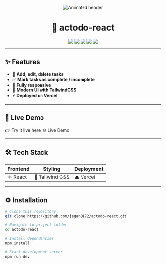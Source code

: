 <!-- Animated Header -->
<p align="center">
  <img src="https://readme-typing-svg.herokuapp.com?font=Fira+Code&weight=700&size=26&pause=1000&color=00C4FF&center=true&vCenter=true&width=600&lines=✅+A+Beautiful+React+ToDo+App;⚡+Built+with+TailwindCSS+%26+React;🚀+Fast+%2C+Clean+%2C+Responsive" alt="Animated header" />
</p>  

<h1 align="center">📝 actodo-react</h1>  

<p align="center">
  <a href="https://actodo-react-theta-five.vercel.app"><img src="https://img.shields.io/badge/Live_Demo-00C4FF?style=for-the-badge&logo=vercel&logoColor=white" /></a>
  <a href="https://github.com/jegan8172/actodo-react/stargazers"><img src="https://img.shields.io/github/stars/jegan8172/actodo-react?style=for-the-badge&color=yellow" /></a>
  <a href="https://github.com/jegan8172/actodo-react/network/members"><img src="https://img.shields.io/github/forks/jegan8172/actodo-react?style=for-the-badge&color=orange" /></a>
  <a href="https://github.com/jegan8172/actodo-react/issues"><img src="https://img.shields.io/github/issues/jegan8172/actodo-react?style=for-the-badge&color=red" /></a>
  <a href="https://github.com/jegan8172/actodo-react/blob/main/LICENSE"><img src="https://img.shields.io/github/license/jegan8172/actodo-react?style=for-the-badge&color=brightgreen" /></a>
</p>  

---

## ✨ Features  

- 🎯 **Add, edit, delete tasks**  
- ✅ **Mark tasks as complete / incomplete**  
- 📱 **Fully responsive**  
- 🎨 **Modern UI with TailwindCSS**  
- ⚡ **Deployed on Vercel**  

---

## 🎥 Live Demo  

👉 Try it live here: [🌐 Live Demo](https://actodo-react-theta-five.vercel.app)  

---

## 🛠️ Tech Stack  

| Frontend | Styling | Deployment |
|----------|----------|------------|
| ⚛️ React | 🎨 Tailwind CSS | ▲ Vercel |  

---

## ⚙️ Installation  

```bash
# Clone this repository
git clone https://github.com/jegan8172/actodo-react.git

# Navigate to project folder
cd actodo-react

# Install dependencies
npm install

# Start development server
npm run dev

